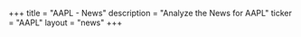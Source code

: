 +++
title = "AAPL - News"
description = "Analyze the News for AAPL"
ticker = "AAPL"
layout = "news"
+++

